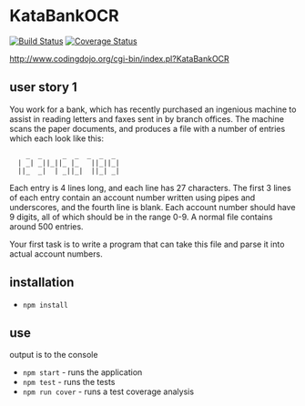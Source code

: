 # KataBankOCR
[![Build Status](https://travis-ci.org/dan-nl/kata-bank-ocr.svg?branch=master)](https://travis-ci.org/dan-nl/kata-bank-ocr) [![Coverage Status](https://coveralls.io/repos/github/dan-nl/kata-bank-ocr/badge.svg?branch=master)](https://coveralls.io/github/dan-nl/kata-bank-ocr?branch=master)

http://www.codingdojo.org/cgi-bin/index.pl?KataBankOCR

## user story 1
You work for a bank, which has recently purchased an ingenious machine to assist in reading letters and faxes sent in by branch offices. The machine scans the paper documents, and produces a file with a number of entries which each look like this:
```
    _  _     _  _  _  _  _
  | _| _||_||_ |_   ||_||_|
  ||_  _|  | _||_|  ||_| _|
```
Each entry is 4 lines long, and each line has 27 characters. The first 3 lines of each entry contain an account number written using pipes and underscores, and the fourth line is blank. Each account number should have 9 digits, all of which should be in the range 0-9. A normal file contains around 500 entries.

Your first task is to write a program that can take this file and parse it into actual account numbers.

## installation
* `npm install`

## use
output is to the console
* `npm start` - runs the application
* `npm test` - runs the tests
* `npm run cover` - runs a test coverage analysis
